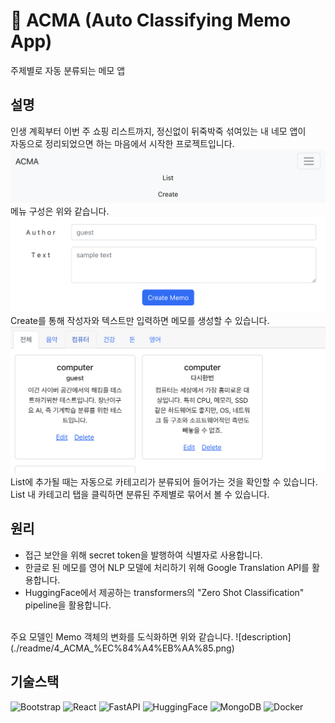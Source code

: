 # 📝 ACMA (Auto Classifying Memo App)

주제별로 자동 분류되는 메모 앱

## 설명

인생 계획부터 이번 주 쇼핑 리스트까지, 정신없이 뒤죽박죽 섞여있는 내 네모 앱이 <br />자동으로 정리되었으면 하는 마음에서 시작한 프로젝트입니다. 
<br />
![menu](./readme/1_menu.png)
메뉴 구성은 위와 같습니다.
<br />
![create](./readme/2_create.png)
Create를 통해 작성자와 텍스트만 입력하면 메모를 생성할 수 있습니다.
<br />
![list](./readme/3_list.png)
List에 추가될 때는 자동으로 카테고리가 분류되어 들어가는 것을 확인할 수 있습니다. <br />List 내 카테고리 탭을 클릭하면 분류된 주제별로 묶어서 볼 수 있습니다.

## 원리

- 접근 보안을 위해 secret token을 발행하여 식별자로 사용합니다.
- 한글로 된 메모를 영어 NLP 모델에 처리하기 위해 Google Translation API를 활용합니다. 
- HuggingFace에서 제공하는 transformers의 "Zero Shot Classification" pipeline을 활용합니다. 
<br />
주요 모델인 Memo 객체의 변화를 도식화하면 위와 같습니다.
![description](./readme/4_ACMA_%EC%84%A4%EB%AA%85.png)

## 기술스택

![Bootstrap](https://img.shields.io/badge/Bootstrap-7952B3?style=flat-square&logo=bootstrap&logoColor=white)
![React](https://img.shields.io/badge/React-61DAFB?style=flat-square&logo=React&logoColor=white)
![FastAPI](https://img.shields.io/badge/FastAPI-009688?style=flat-square&logo=FastAPI&logoColor=white)
![HuggingFace](https://img.shields.io/badge/HuggingFace-yellow?style=flat-square)
![MongoDB](https://img.shields.io/badge/MongoDB-47A248?style=flat-square&logo=MongoDB&logoColor=white)
![Docker](https://img.shields.io/badge/Docker-2496ED?style=flat-square&logo=Docker&logoColor=white)